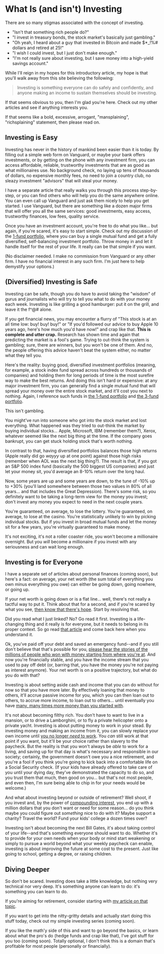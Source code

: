 # What Is (and isn't) Investing

There are so many stigmas associated with the concept of investing.

- "Isn't that something rich people do?"
- "I invest in treasury bonds, the stock market's basically just gambling."
- "Oh yeah, I heard about a guy that invested in Bitcoin and made \$\*\_!%# dollars and retired at 25!"
- "I wish I could invest, but I just don't make enough."
- "I'm not really sure about investing, but I save money into a high-yield savings account."

While I'll reign in my hopes for this introductory article, my hope is that you'll walk away from this site believing the following:

> Investing is something everyone can do safely and confidently, and anyone making an income to sustain themselves should be investing.

If that seems obvious to you, then I'm glad you're here. Check out my other articles and see if anything interests you.

If that seems like a bold, excessive, arrogant, "mansplaining", "richsplaining" statement, then please read on.

## Investing is Easy

Investing has never in the history of mankind been easier than it is today. By filling out a simple web form on Vanguard, or maybe your bank offers investments, or by getting on the phone with any investment firm, you can access affordable, reliable, trustworthy investments that are as good as what millionaires use. No background check, no laying up tens of thousands of dollars, no expensive monthly fees, no need to join a country club, no sleazy investment "advisors" that will steal your money.

I have a separate article that really walks you through this process step-by-step, or you can find others who will help you do the same anywhere online. You can even call up Vanguard and just ask them nicely to help you get started. I use Vanguard, but there are something like a dozen major firms that will offer you all the same services: good investments, easy access, trustworthy finances, low fees, quality service.

Once you have an investment account, you're free to do what you like... but again, if you're scared, it's easy to start simple. Check out my discussion of the [1-fund portfolio](the-1-fund-portfolio), where you can buy a single mutual fund and get a fully diversified, self-balancing investment portfolio. Throw money in and let it handle itself for the rest of your life. It really can be that simple if you want.

(No disclaimer needed. I make no commission from Vanguard or any other firm. I have no financial interest in any such firm. I'm just here to help demystify your options.)

## (Diversified) Investing is Safe

Investing can be safe, though you do have to avoid taking the "wisdom" of gurus and journalists who will try to tell you what to do with your money each week. Investing is like grilling a good hamburger: put it on the grill, and leave it the f^@# alone.

If you get financial news, you may encounter a flurry of "This stock is at an all time low: buy! buy! buy!" or "If you'd followed our advice to buy Apple 10 years ago, here's how much you'd have now!" and crap like that. **This is complete and utter crap.** Research has shown time and again that predicting the market is a fool's game. Trying to out-think the system is gambling; sure, there are winners, but you won't be one of them. And no, the people offering this advice haven't beat the system either, no matter what they tell you.

Here's the reality: buying good, diversified investment portfolios (meaning, for example, a stock index fund spread across hundreds or thousands of companies) and holding them for long periods of time is the most surefire way to make the best returns. And doing this isn't hard or expensive: at any major investment firm, you can generally find a single mutual fund that will spread your money over the entire stock market, and it'll cost you next to nothing. Again, I reference such funds in [the 1-fund portfolio](the-1-fund-portfolio) and [the 3-fund portfolio](the-3-fund-portfolio).

This isn't gambling.

You might've run into someone who got into the stock market and lost everything. What happened was they tried to out-think the market by buying individual stocks... Apple, Microsoft, IBM (remember them?), Xerox, whatever seemed like the next big thing at the time. If the company goes bankrupt, you can get stuck holding stock that's worth nothing.

In contrast to that, having diversified portfolios balances those high returns (Apple really did go _wayyy_ up at one point) against those high risks (remember when AOL was the next big thing?). The result is that, if you got an S&P 500 index fund (basically the 500 biggest US companies) and just let your money sit, you'd average an 8-10% return over the long haul.

Now, some years are up and some years are down, to the tune of -10% up to +30% (you'll land somewhere between those two values in 80% of all years... and that includes the Great Depression). There's some risk, so you definitely want to be taking a long-term view for the money you invest; don't invest any money you expect to need in the next couple years.

You're guaranteed, on average, to lose the lottery. You're guaranteed, on average, to lose at the casino. You're statistically unlikely to win by picking individual stocks. But if you invest in broad mutual funds and let the money sit for a few years, you're virtually guaranteed to make money.

It's not exciting, it's not a roller coaster ride, you won't become a millionaire overnight. But you _will_ become a millionaire if you invest with any seriousness and can wait long enough.

## Investing is for Everyone

I have a separate set of articles about personal finances (coming soon), but here's a fact: on average, your net worth (the sum total of everything you own minus everything you owe) can either be going down, going nowhere, or going up.

If your net worth is going down or is a flat line... well, there's not really a tactful way to put it. Think about that for a second, and if you're scared by what you see, [then know that there's hope](https://www.clevergirlfinance.com/blog/dave-ramsey-7-baby-steps/). Start by resolving that.

Did you read what I just linked? No? Go read it first. Investing is a life-changing thing and it really is for everyone, but it needs to belong in its proper context. So go read [that article](https://www.clevergirlfinance.com/blog/dave-ramsey-7-baby-steps/) and come back here when you understand it.

Ok, you've paid off your debt and saved an emergency fund--and if you still don't believe that that's possible for you, [please hear the stories of the millions of people who won with money starting from where you're at](https://www.youtube.com/watch?v=o_8ebac0ZWc). And now you're financially stable, and you have the income stream that you used to pay off debt (or, barring that, you have the money you're not paying as interest anymore). Your net worth is on a positive trajectory, but what do you do with that?

Investing is about setting aside cash and income that you can do without for now so that you have more later. By effectively loaning that money to others, it'll accrue passive income for you, which you can then loan out to others, to accrue more income, to loan out to others... until eventually you have [many, many times more money than you started with](the-power-of-compound-growth).

It's not about becoming filthy rich. You don't have to want to live in a mansion, or to drive a Lamborghini, or to fly a private helicopter onto a private yacht. Investing is about putting money to work in your stead. By investing money and making an income from it, you can slowly replace your own income until [you no longer _need_ to work](retirement-investing). You _can_ still work at that point if you want, but it'll be your choice rather than slavery to the paycheck. But the reality is that you won't always be _able_ to work for a living, and saving up for that day is what's necessary and responsible in our society; certainly, the government doesn't owe you a nice retirement, and you're a fool if you think you're going to kick back into a comfortable life on a Social Security check. (If your kids have already offered to take care of you until your dying day, they've demonstrated the capacity to do so, and you trust them that much, then good on you... but that's not most people, and even then, I'm sure being able to chip in for your needs would be welcome.)

And what about investing beyond or outside of retirement? Well shoot, if you invest and, by the power of [compounding interest](the-power-of-compound-growth), you end up with a million dollars that you don't want or need for some reason... do you think maybe you could figure out _something_ nice to do with it? Maybe support a charity? Travel the world? Fund your kids' college a dozen times over?

Investing isn't about becoming the next Bill Gates, it's about taking control of your life--and that's something everyone should want to do. Whether it's to provide for your own needs when your body or mind start weakening or simply to pursue a world beyond what your weekly paycheck can enable, investing is about improving the future at some cost to the present. Just like going to school, getting a degree, or raising children.

## Diving Deeper

So don't be scared. Investing does take a little knowledge, but nothing very technical nor very deep. It's something anyone can learn to do: it's something you can learn to do.

If you're aiming for retirement, consider starting with [my article on that topic](retirement-investing).

If you want to get into the nitty-gritty details and actually start doing this stuff today, check out my simple investing series (coming soon).

If you like the math'y side of this and want to go beyond the basics, or learn about what the pro's do (hedge funds and crap like that), I've got stuff for you too (coming soon). Totally optional, I don't think this is a domain that's profitable for most people (personally or financially).
